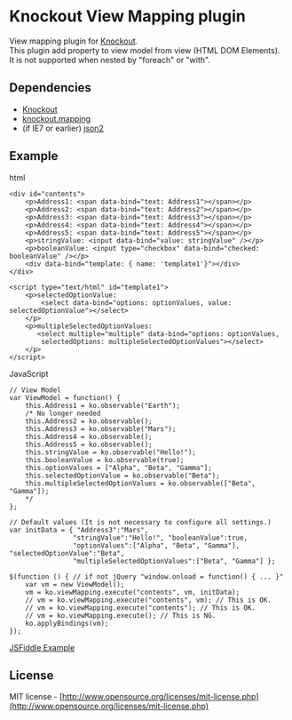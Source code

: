 Knockout View Mapping plugin
=============

View mapping plugin for [Knockout](http://knockoutjs.com/).   
This plugin add property to view model from view (HTML DOM Elements).   
It is not supported when nested by "foreach" or "with".   

## Dependencies

 * [Knockout](http://knockoutjs.com/)   
 * [knockout.mapping](http://knockoutjs.com/documentation/plugins-mapping.html)   
 * (if IE7 or earlier)  [json2](https://github.com/douglascrockford/JSON-js/)    

## Example

html

	<div id="contents">
	    <p>Address1: <span data-bind="text: Address1"></span></p>
	    <p>Address2: <span data-bind="text: Address2"></span></p>
	    <p>Address3: <span data-bind="text: Address3"></span></p>
	    <p>Address4: <span data-bind="text: Address4"></span></p>
	    <p>Address5: <span data-bind="text: Address5"></span></p>
	    <p>stringValue: <input data-bind="value: stringValue" /></p>
	    <p>booleanValue: <input type="checkbox" data-bind="checked: booleanValue" /></p>
	    <div data-bind="template: { name: 'template1'}"></div>
	</div>

	<script type="text/html" id="template1">
	    <p>selectedOptionValue: 
	        <select data-bind="options: optionValues, value: selectedOptionValue"></select>
	    </p>
	    <p>multipleSelectedOptionValues: 
	       <select multiple="multiple" data-bind="options: optionValues, 
	        selectedOptions: multipleSelectedOptionValues"></select>
	    </p>
	</script>

JavaScript

	// View Model
	var ViewModel = function() {
	    this.Address1 = ko.observable("Earth");
	    /* No longer needed
	    this.Address2 = ko.observable();
	    this.Address3 = ko.observable("Mars");
	    this.Address4 = ko.observable();
	    this.Address5 = ko.observable();
	    this.stringValue = ko.observable("Hello!");
	    this.booleanValue = ko.observable(true);
	    this.optionValues = ["Alpha", "Beta", "Gamma"];
	    this.selectedOptionValue = ko.observable("Beta");
	    this.multipleSelectedOptionValues = ko.observable(["Beta", "Gamma"]);
	    */
	};

	// Default values (It is not necessary to configure all settings.)
	var initData = { "Address3":"Mars", 
	                "stringValue":"Hello!", "booleanValue":true,
	                "optionValues":["Alpha", "Beta", "Gamma"], "selectedOptionValue":"Beta",
	                "multipleSelectedOptionValues":["Beta", "Gamma"] };

	$(function () { // if not jQuery "window.onload = function() { ... }"
	    var vm = new ViewModel();
	    vm = ko.viewMapping.execute("contents", vm, initData);
	    // vm = ko.viewMapping.execute("contents", vm); // This is OK.
	    // vm = ko.viewMapping.execute("contents"); // This is OK.
	    // vm = ko.viewMapping.execute(); // This is NG.
	    ko.applyBindings(vm);
	});

[JSFiddle Example](http://jsfiddle.net/Huhvk/5/)

## License

MIT license - [http://www.opensource.org/licenses/mit-license.php](http://www.opensource.org/licenses/mit-license.php)